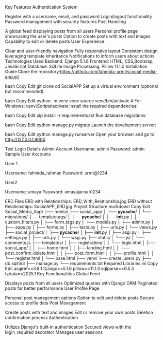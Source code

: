 Key Features
Authentication System

Register with a username, email, and password
Login/logout functionality
Password management with security features
Post Handling

A global feed displaying posts from all users
Personal profile page showcasing the user's posts
Option to create posts with text and images
Capability to edit or delete posts
User Experience

Clear and user-friendly navigation
Fully responsive layout
Consistent design leveraging template inheritance
Notifications to inform users about actions
Technologies Used
Backend: Django 5.1.6
Frontend: HTML, CSS,Bootsrap, JavaScript
Database: SQLite
Image Processing: Pillow 11.1.0
Installation Guide
Clone the repository:https://github.com/fahmida-urmi/scocial-media-app.git

bash
Copy
Edit
git clone 
cd SocialAPP
Set up a virtual environment (optional but recommended):

bash
Copy
Edit
python -m venv venv
source venv/bin/activate  # For Windows: venv\Scripts\activate
Install the required dependencies:

bash
Copy
Edit
pip install -r requirements.txt
Run database migrations:

bash
Copy
Edit
python manage.py migrate
Launch the development server:

bash
Copy
Edit
python manage.py runserver
Open your browser and go to http://127.0.0.1:8000.

Test Login Details
Admin Account
Username: admin
Password: admin
Sample User Accounts


User 1

Username: fahmida_rahman
Password: urmi@1234

User2

Username: amaya
Password: amayajannah1234




ERD Files
ERD with Relationships: ERD_With_Relationship.jpg
ERD without Relationships: SocialAPP_ERD.jpg
Project Structure
markdown
Copy
Edit
Social_Media_App/
├── media/
├── social_app/
│   ├── __pycache__/
│   └── migrations/
├── templatetags/
│   ├── __pycache__/
│   ├── __init__.py
│   ├── custom_filters.py
│   ├── form_tags.py
│   └── models.py
│   ├── admin.py
│   ├── apps.py
│   ├── forms.py
│   ├── tests.py
│   ├── urls.py
│   └── views.py
├── social_project/
│   ├── __pycache__/
│   ├── __init__.py
│   ├── asgi.py
│   ├── settings.py
│   ├── urls.py
│   └── wsgi.py
├── static/
│   └── js/
│       └── comments.js
├── templates/
│   ├── registration/
│   │   └── login.html
│   ├── social_app/
│   │   ├── home.html
│   │   ├── landing.html
│   │   ├── post_confirm_delete.html
│   │   ├── post_form.html
│   │   ├── profile.html
│   │   └── register.html
│   └── base.html
├── venv/
├── create_users.py
├── db.sqlite3
├── manage.py
└── requirements.txt
Required Libraries
ini
Copy
Edit
asgiref==3.8.1
Django==5.1.6
pillow==11.1.0
sqlparse==0.5.3
tzdata==2025.1
Key Functionalities
Global Feed

Displays posts from all users
Optimized queries with Django ORM
Paginated posts for better performance
User Profile Page

Personal post management options
Option to edit and delete posts
Secure access to profile data
Post Management

Create posts with text and images
Edit or remove your own posts
Deletion confirmation process
Authentication

Utilizes Django's built-in authentication
Secured views with the login_required decorator
Manages user sessions